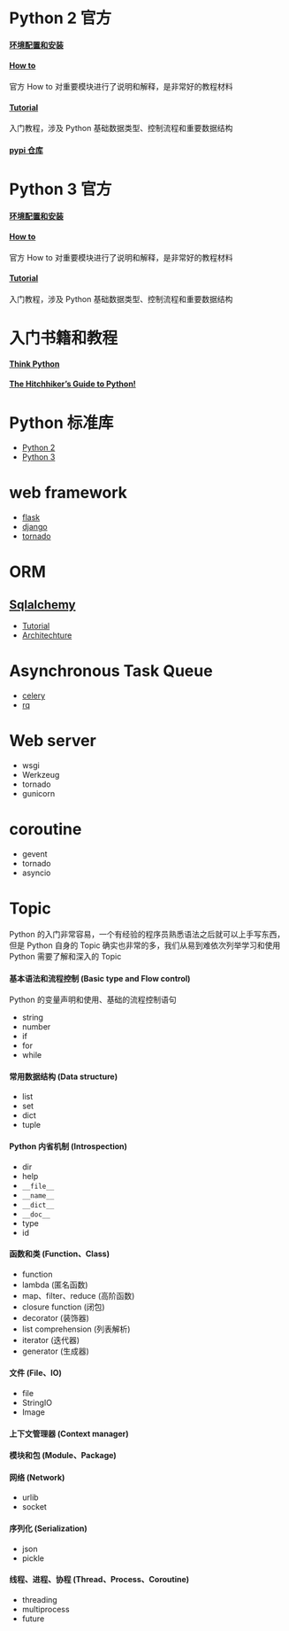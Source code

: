 # Python 2 官方

#### [环境配置和安装](https://docs.python.org/2/using/index.html)

#### [How to](https://docs.python.org/2/howto/) 

官方 How to 对重要模块进行了说明和解释，是非常好的教程材料

#### [Tutorial](https://docs.python.org/2/tutorial/index.html)  

入门教程，涉及 Python 基础数据类型、控制流程和重要数据结构

#### [pypi 仓库](https://pypi.org/)

# Python 3 官方

#### [环境配置和安装](https://docs.python.org/3/using/index.html)

#### [How to](https://docs.python.org/3/howto/) 

官方 How to 对重要模块进行了说明和解释，是非常好的教程材料

#### [Tutorial](https://docs.python.org/3/tutorial/index.html)  

入门教程，涉及 Python 基础数据类型、控制流程和重要数据结构

# 入门书籍和教程

#### [Think Python](http://greenteapress.com/wp/think-python/)

#### [The Hitchhiker’s Guide to Python!](http://docs.python-guide.org/en/latest/)

# Python 标准库

- [Python 2](https://pymotw.com/2/)
- [Python 3](https://pymotw.com/3/)

# web framework

- [flask](flask.pocoo.org/docs/0.12/)
- [django](https://github.com/django/django)
- [tornado](https://github.com/tornadoweb/tornado)

# ORM

## [Sqlalchemy](http://www.sqlalchemy.org/)

- [Tutorial](http://pythoncentral.io/understanding-python-sqlalchemy-session/)
- [Architechture](http://aosabook.org/en/sqlalchemy.html)

# Asynchronous Task Queue

- [celery](celeryproject.org)
- [rq](http://python-rq.org/)

# Web server

- wsgi
- Werkzeug
- tornado
- gunicorn

# coroutine

- gevent
- tornado
- asyncio

# Topic

Python 的入门非常容易，一个有经验的程序员熟悉语法之后就可以上手写东西，但是 Python 自身的  Topic 确实也非常的多，我们从易到难依次列举学习和使用 Python 需要了解和深入的 Topic

#### 基本语法和流程控制 (Basic type and Flow control)

Python 的变量声明和使用、基础的流程控制语句

- string
- number
- if
- for
- while

#### 常用数据结构 (Data structure)

- list
- set
- dict
- tuple

#### Python 内省机制 (Introspection)

- dir
- help
- `__file__`
- `__name__`
- `__dict__`
- `__doc__`
- type
- id

#### 函数和类 (Function、Class)

- function
- lambda (匿名函数)
- map、filter、reduce (高阶函数)
- closure function (闭包)
- decorator (装饰器)
- list comprehension (列表解析)
- iterator (迭代器)
- generator (生成器)


#### 文件 (File、IO)

- file
- StringIO
- Image

#### 上下文管理器 (Context manager)

#### 模块和包 (Module、Package)

#### 网络 (Network)

- urlib
- socket

#### 序列化 (Serialization)

- json
- pickle

#### 线程、进程、协程 (Thread、Process、Coroutine)

- threading
- multiprocess
- future

